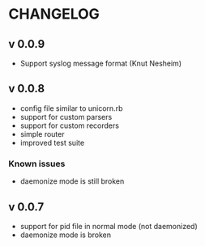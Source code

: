 # CHANGELOG

## v 0.0.9

* Support syslog message format (Knut Nesheim)

## v 0.0.8

* config file similar to unicorn.rb
* support for custom parsers
* support for custom recorders
* simple router
* improved test suite

### Known issues

* daemonize mode is still broken

## v 0.0.7

* support for pid file in normal mode (not daemonized)
* daemonize mode is broken
